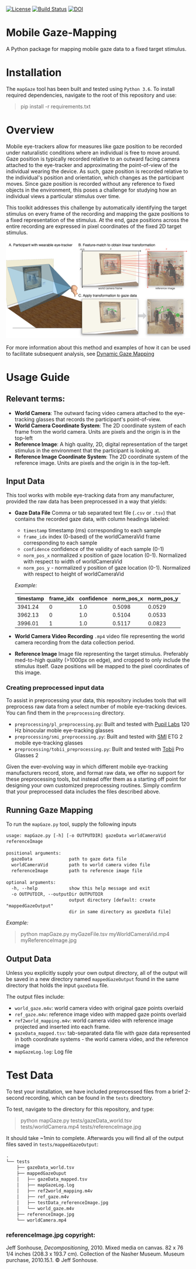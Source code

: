 [![License](https://img.shields.io/badge/License-BSD%203--Clause-blue.svg)](https://opensource.org/licenses/BSD-3-Clause) [![Build Status](https://travis-ci.com/jeffmacinnes/mobileGazeMapping.svg?branch=master)](https://travis-ci.com/jeffmacinnes/mobileGazeMapping) [![DOI](https://zenodo.org/badge/DOI/10.5281/zenodo.1494278.svg)](https://doi.org/10.5281/zenodo.1494278)


# Mobile Gaze-Mapping

A Python package for mapping mobile gaze data to a fixed target stimulus.

# Installation
The `mapGaze` tool has been built and tested using `Python 3.6`. To install required dependencies, navigate to the root of this repository and use:

> pip install -r requirements.txt

# Overview

Mobile eye-trackers allow for measures like gaze position to be recorded under naturalistic conditions where an individual is free to move around. Gaze position is typically recorded relative to an outward facing camera attached to the eye-tracker and approximating the point-of-view of the individual wearing the device. As such, gaze position is recorded relative to the individual's position and orientation, which changes as the participant moves. Since gaze position is recorded without any reference to fixed objects in the environment, this poses a challenge for studying how an individual views a particular stimulus over time.

This toolkit addresses this challenge by automatically identifying the target stimulus on every frame of the recording and mapping the gaze positions to a fixed representation of the stimulus. At the end, gaze positions across the entire recording are expressed in pixel coordinates of the fixed 2D target stimulus.

![](docs/figures/overviewFig.png)

For more information about this method and examples of how it can be used to facilitate subsequent analysis, see [Dynamic Gaze Mapping](https://jeffmacinnes.com/research/gazeMapping/gazeMapping.php)

# Usage Guide

## Relevant terms:
* **World Camera**: The outward facing video camera attached to the eye-tracking glasses that records the participant's point-of-view.
* **World Camera Coordinate System**: The 2D coordinate system of each frame from the world camera. Units are pixels and the origin is in the top-left
* **Reference Image**: A high quality, 2D, digital representation of the target stimulus in the environment that the participant is looking at.
* **Reference Image Coordinate System**: The 2D coordinate system of the reference image. Units are pixels and the origin is in the top-left.

## Input Data

This tool works with mobile eye-tracking data from any manufacturer, provided the raw data has been preprocessed in a way that yields:

* **Gaze Data File**
Comma or tab separated text file (`.csv` or `.tsv`) that contains the recorded gaze data, with column headings labeled:

	* `timestamp` timestamp (ms) corresponding to each sample
	* `frame_idx` index (0-based) of the worldCameraVid frame corresponding to each sample
	* `confidence` confidence of the validity of each sample (0-1)
	* `norm_pos_x` normalized x position of gaze location (0-1). Normalized with respect to width of worldCameraVid
	* `norm_pos_y` - normalized y position of gaze location (0-1). Normalized with respect to height of worldCameraVid

	*Example:*

	| timestamp | frame_idx | confidence | norm\_pos\_x | norm\_pos\_y |
	|-----------|-----------|------------|------------|------------|
	| 3941.24   | 0         | 1.0        | 0.5098     | 0.0529     |
	| 3962.13   | 0         | 1.0        | 0.5104     | 0.0533     |
	| 3996.01   | 1         | 1.0        | 0.5117     | 0.0823     |

* **World Camera Video Recording**
 `.mp4` video file representing the world camera recording from the data collection period.

* **Reference Image**
Image file representing the target stimulus. Preferably med-to-high quality (>1000px on edge), and cropped to only include the stimulus itself. Gaze positions will be mapped to the pixel coordinates of this image.

### Creating preprocessed input data

To assist in preprocessing your data, this repository includes tools that will preprocess raw data from a select number of mobile eye-tracking devices. You can find them in the `preprocessing` directory.

* `preprocessing/pl_preprocessing.py`: Built and tested with [Pupil Labs](https://pupil-labs.com/) 120 Hz binocular moble eye-tracking glasses
* `preprocessing/smi_preprocessing.py`: Built and tested with [SMI](https://www.smivision.com/) ETG 2 mobile eye-tracking glasses
* `preprocessing/tobii_preprocessing.py`: Built and tested with [Tobii](https://www.tobii.com/) Pro Glasses 2

Given the ever-evolving way in which different mobile eye-tracking manufacturers record, store, and format raw data, we offer no support for these preprocessing tools, but instead offer them as a starting off point for designing your own customized preprocessing routines. Simply comfirm that your preprocessed data includes the files described above.

## Running Gaze Mapping

To run the `mapGaze.py` tool, supply the following inputs

```
usage: mapGaze.py [-h] [-o OUTPUTDIR] gazeData worldCameraVid referenceImage

positional arguments:
  gazeData              path to gaze data file
  worldCameraVid        path to world camera video file
  referenceImage        path to reference image file

optional arguments:
  -h, --help            show this help message and exit
  -o OUTPUTDIR, --outputDir OUTPUTDIR
                        output directory [default: create "mappedGazeOutput"
                        dir in same directory as gazeData file]

```

*Example:*
> python mapGaze.py myGazeFile.tsv myWorldCameraVid.mp4 myReferenceImage.jpg

## Output Data
Unless you explicitly supply your own output directory, all of the output will be saved in a new directory named `mappedGazeOutput` found in the same directory that holds the input `gazeData` file.

The output files include:    

* `world_gaze.m4v`: world camera video with original gaze points overlaid  
* `ref_gaze.m4v`: reference image video with mapped gaze points overlaid
* `ref2world_mapping.m4v`: world camera video with reference image projected and inserted into each frame.
* `gazeData_mapped.tsv`: tab-separated data file with gaze data represented in both coordinate systems - the world camera video, and the reference image
* `mapGazeLog.log`: Log file


# Test Data
To test your installation, we have included preprocessed files from a brief 2-second recording, which can be found in the `tests` directory.

To test, navigate to the directory for this repository, and type:

> python mapGaze.py tests/gazeData_world.tsv tests/worldCamera.mp4 tests/referenceImage.jpg

It should take ~1min to complete. Afterwards you will find all of the output files saved in `tests/mappedGazeOutput`:

```
.
└── tests
    ├── gazeData_world.tsv
    ├── mappedGazeOuput
    │   ├── gazeData_mapped.tsv
    │   ├── mapGazeLog.log
    │   ├── ref2world_mapping.m4v
    │   ├── ref_gaze.m4v
    │   ├── testData_referenceImage.jpg
    │   └── world_gaze.m4v
    ├── referenceImage.jpg
    └── worldCamera.mp4
```

### referenceImage.jpg copyright:
Jeff Sonhouse, *Decompositioning*, 2010. Mixed media on canvas. 82 x 76 1/4 inches (208.3 x 193.7 cm). Collection of the Nasher Museum. Museum purchase, 2010.15.1. © Jeff Sonhouse.
